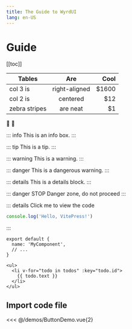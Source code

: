 ```yaml
---
title: The Guide to WyrdUI
lang: en-US
---
```


# Guide

[[toc]]

| Tables        | Are           | Cool  |
| ------------- |:-------------:| -----:|
| col 3 is      | right-aligned | $1600 |
| col 2 is      | centered      |   $12 |
| zebra stripes | are neat      |    $1 |

:tada: :100:

::: info
This is an info box.
:::

::: tip
This is a tip.
:::

::: warning
This is a warning.
:::

::: danger
This is a dangerous warning.
:::

::: details
This is a details block.
:::

::: danger STOP
Danger zone, do not proceed
:::

::: details Click me to view the code
```js
console.log('Hello, VitePress!')
```
:::


```js{4}
export default {
  name: 'MyComponent',
  // ...
}
```

```html{1,3-4}
<ul>
  <li v-for="todo in todos" :key="todo.id">
    {{ todo.text }}
  </li>
</ul>
```

## Import code file

<<< @/demos/ButtonDemo.vue{2}
